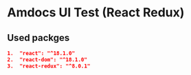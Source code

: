 # Amdocs UI Test (React Redux)

## Used packges
```json
1.  "react": "^18.1.0"
2.  "react-dom": "^18.1.0"
3.  "react-redux": "^8.0.1"
```
    